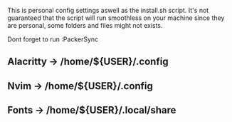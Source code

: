 This is personal config settings aswell as the install.sh script. It's not guaranteed that the script will run smoothless on your machine since they are personal, some folders and files might not exists.

Dont forget to run :PackerSync 










## Alacritty -> /home/${USER}/.config
## Nvim -> /home/${USER}/.config
## Fonts -> /home/${USER}/.local/share
